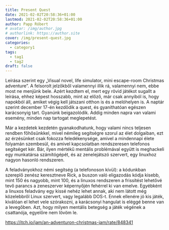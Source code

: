 ```yaml
---
title: Present Quest
date: 2021-02-02T20:58:36+01:00
lastmod: 2021-02-02T20:58:36+01:00
author: Papp Róbert
# avatar: /img/author.jpg
# authorlink: https://author.site
cover: /img/present-quest.jpg
categories:
  - category1
tags:
  - tag1
  - tag2
draft: false
---
```





Leírása szerint egy „Visual novel, life simulator, mini escape-room Christmas adventure”. A felsorolt jelzőkből valamennyi illik rá, valamennyi nem, ebbe most ne menjünk bele. Azért kezdtem el, mert egy rövid játékot sugallt a leírása, ehhez képest hosszabb, mint az előző, már csak annyiból is, hogy napokból áll, amiket végig kell játszani otthon is és a melóhelyen is. A naptár szerint december 17-én kezdődik a quest, és gyaníthatóan egészen karácsonyig tart. Gyanúnk beigazolódik. Addig minden napra van valami esemény, minden nap tartogat meglepetést.


<!--more-->



Már a kezdetek kezdetén gyanakodhatunk, hogy valami nincs teljesen rendben főhősünkkel, mivel némileg segítségre szorul az élet dolgaiban, ezt az érzésünket csak fokozza feledékenysége, amivel a mindennapi élete folyamán szembesül, és amivel kapcsolatban rendszeresen telefonos segítséget kér. Bár, ilyen mértékű mentális problémával együtt is meghackeli egy munkatársa számítógépét, és az zenelejátszó szervert, egy linuxhoz nagyon hasonló rendszeren.

A feladványokhoz némi segítség (a telefonoson kívül): a kódunkban szereplő zenész keresztneve Rick, a buszon való eligazodás kódja kisebb, mint 150 és nagyobb, mint 100, és a linuxos rendszeren a frissítést lehetővé tevő parancs a zeneszerver képernyőjén fehérrel ki van emelve. Egyébként a linuxos feladvány egy kissé nehéz lehet annak, aki nem látott még közelebbről Linux szervert, vagy legalább DOS-t. Ennek ellenére jó kis játék, kiválóan el lehet vele szórakozni, a karácsonyi hangulat is eléggé benne van a levegőben. Azt, hogy milyen mentális betegség a játék végének a csattanója, egyelőre nem lövöm le.

https://itch.io/jam/an-adventuron-christmas-jam/rate/848341
